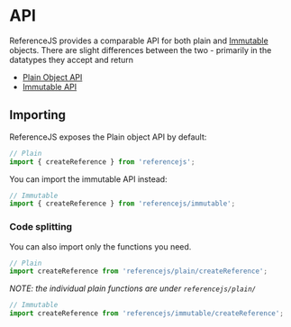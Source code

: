 # API
ReferenceJS provides a comparable API for both plain and [Immutable](https://facebook.github.io/immutable-js/) objects.
There are slight differences between the two - primarily in the datatypes they accept and return

- [Plain Object API](docs/plainApi.md)
- [Immutable API](docs/immutableApi.md)

## Importing
ReferenceJS exposes the Plain object API by default:

```js
// Plain
import { createReference } from 'referencejs';
```

You can import the immutable API instead:
```js
// Immutable
import { createReference } from 'referencejs/immutable';
```

### Code splitting
You can also import only the functions you need.

```js
// Plain
import createReference from 'referencejs/plain/createReference';
```
*NOTE: the individual plain functions are under `referencejs/plain/`*

```js
// Immutable
import createReference from 'referencejs/immutable/createReference';
```
